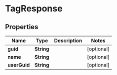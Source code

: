 

# TagResponse


## Properties

Name | Type | Description | Notes
------------ | ------------- | ------------- | -------------
**guid** | **String** |  |  [optional]
**name** | **String** |  |  [optional]
**userGuid** | **String** |  |  [optional]




